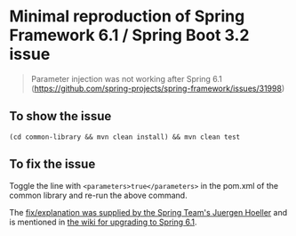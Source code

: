 # Minimal reproduction of Spring Framework 6.1 / Spring Boot 3.2 issue
> Parameter injection was not working after Spring 6.1 (https://github.com/spring-projects/spring-framework/issues/31998)

## To show the issue
```
(cd common-library && mvn clean install) && mvn clean test
```

## To fix the issue
Toggle the line with `<parameters>true</parameters>` in the pom.xml of the common library
and re-run the above command.

The [fix/explanation was supplied by the Spring Team's Juergen Hoeller](https://github.com/spring-projects/spring-framework/issues/31998#issuecomment-1884479117)
and is mentioned in [the wiki for upgrading to Spring 6.1](https://github.com/spring-projects/spring-framework/wiki/Upgrading-to-Spring-Framework-6.x#parameter-name-retention).

